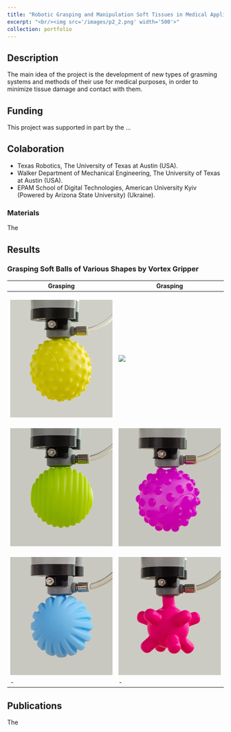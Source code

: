```yaml
---
title: "Robotic Grasping and Manipulation Soft Tissues in Medical Applications"
excerpt: "<br/><img src='/images/p2_2.png' width='500'>"
collection: portfolio
---
```

## Description
The main idea of the project is the development of new types of grasming systems and methods of their use for medical purposes, in order to minimize tissue damage and contact with them.

## Funding
This project was supported in part by the ...

## Colaboration
* Texas Robotics, The University of Texas at Austin (USA).
* Walker Department of Mechanical Engineering, The University of Texas at Austin (USA).
* EPAM School of Digital Technologies, American University Kyiv (Powered by Arizona State University) (Ukraine).

### Materials

The


## Results


### Grasping Soft Balls of Various Shapes by Vortex Gripper


| Grasping | Grasping |
| --- | --- |
| <br/><img src='/images/vortex/1_1.jpg' width='240'>  | <br/><img src='/images/vortex/2.jpg' width='240'>    |
| <br/><img src='/images/vortex/3_1.jpg' width='240'>  | <br/><img src='/images/vortex/4_2.jpg' width='240'>  |
| <br/><img src='/images/vortex/5_2.jpg' width='240'>  | <br/><img src='/images/vortex/6_1.jpg' width='240'>  |
| - | - |


## Publications

The
